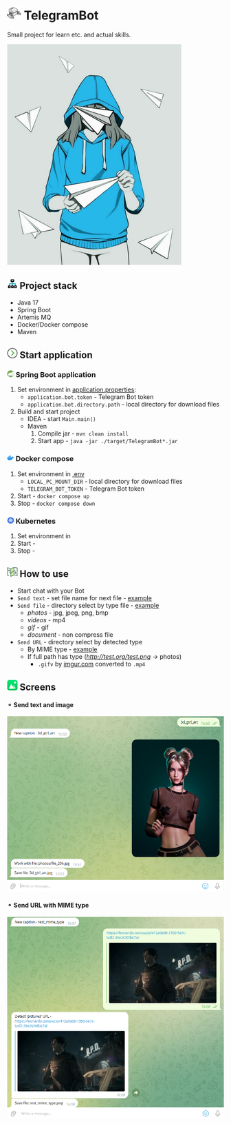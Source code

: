 # <img src="./src/main/resources/img/icon/bot.png" width="32"/> TelegramBot
Small project for learn etc. and actual skills.

<img src="./src/main/resources/img/telegram.jpg" width="" height="512"/>

## <img src="./src/main/resources/img/icon/roadmap.png" width="24"/> Project stack
- Java 17
- Spring Boot
- Artemis MQ
- Docker/Docker compose
- Maven

## <img src="./src/main/resources/img/icon/arrow-right.png" width="24"/> Start application
### <img src="./src/main/resources/img/icon/spring.png" width="16"/> Spring Boot application
1) Set environment in [application.properties](./src/main/resources/application.properties):
   - `application.bot.token` - Telegram Bot token
   - `application.bot.directory.path` - local directory for download files
2) Build and start project
   - IDEA - start `Main.main()`
   - Maven 
     1) Compile jar - `mvn clean install`
     2) Start app - `java -jar ./target/TelegramBot*.jar`
### <img src="./src/main/resources/img/icon/docker-icon.png" width="16"/> Docker compose
1) Set environment in [.env](./.env)
    - `LOCAL_PC_MOUNT_DIR` - local directory for download files 
    - `TELEGRAM_BOT_TOKEN` - Telegram Bot token
2) Start - `docker compose up`
3) Stop - `docker compose down`
### <img src="./src/main/resources/img/icon/kubernetes.png" width="16"/> Kubernetes
1) Set environment in 
2) Start - 
3) Stop - 

## <img src="./src/main/resources/img/icon/direction.png" width="24"/> How to use
- Start chat with your Bot
- `Send text` - set file name for next file - [example](#-send-text-and-image)
- `Send file` - directory select by type file - [example](#-send-text-and-image)
  - _photos_ - jpg, jpeg, png, bmp
  - _videos_ - mp4
  - _gif_ - gif
  - _document_ -  non compress file
- `Send URL` - directory select by detected type
  - By MIME type - [example](#-send-url-with-mime-type)
  - If full path has type (_http://test.org/test.png_ -> photos)
    - `.gifv` by [imgur.com](https://imgur.com/) converted to `.mp4`

## <img src="./src/main/resources/img/icon/image.png" width="24"/> Screens
#### ⚬ Send text and image
<img alt="" src="./src/main/resources/img/screen_1.png" width="512"/>

#### ⚬ Send URL with MIME type
<img alt="" src="./src/main/resources/img/screen_2.png" width="512"/>